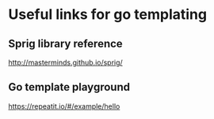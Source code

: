 # Useful links for go templating

## Sprig library reference
http://masterminds.github.io/sprig/

## Go template playground
https://repeatit.io/#/example/hello
